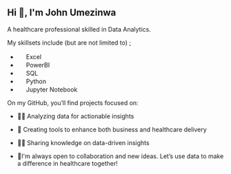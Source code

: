## Hi 👋, I'm John Umezinwa
A healthcare professional skilled in Data Analytics.

 My skillsets include (but are not limited to) ;

-  <img height="16" width="16" src="https://cdn.simpleicons.org/googlesheets/green" /> Excel &emsp;
- <img height="16" width="16" src="https://cdn.simpleicons.org/Soundcharts/f6d958" /> PowerBI &emsp;
- <img height="16" width="16" src="https://cdn.simpleicons.org/amazondynamodb/00ccff99" /> SQL &emsp;
- <img height="16" width="16" src="https://cdn.simpleicons.org/python/00ccff99" /> Python &emsp;
- <img height="16" width="16" src="https://cdn.simpleicons.org/jupyter/0cf9" /> Jupyter Notebook


On my GitHub, you’ll find projects focused on:
- 👩‍💻 Analyzing data for actionable insights
- 🧰 Creating tools to enhance both business and healthcare delivery
- 👨‍🏫 Sharing knowledge on data-driven insights

- 🤝I'm always open to collaboration and new ideas. Let’s use data to make a difference in healthcare together!


  







<!---
jhonchampion/jhonchampion is a ✨ special ✨ repository because its `README.md` (this file) appears on your GitHub profile.
You can click the Preview link to take a look at your changes.
--->
